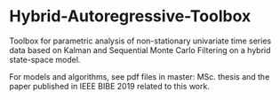 # Hybrid-Autoregressive-Toolbox

Toolbox for parametric analysis of non-stationary univariate time series data based on Kalman and Sequential Monte Carlo Filtering on a hybrid state-space model. 

For models and algorithms, see pdf files in master: MSc. thesis and the paper published in IEEE BIBE 2019 related to this work.

